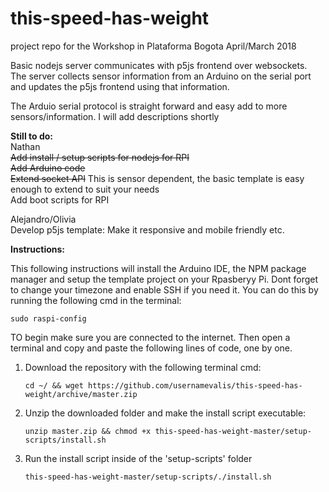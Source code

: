 # this-speed-has-weight
project repo for the Workshop in Plataforma Bogota April/March 2018
<br>

Basic nodejs server communicates with p5js frontend over websockets. <br>
The server collects sensor information from an Arduino on the serial port and updates the p5js frontend using that information.<br>

The Arduio serial protocol is straight forward and easy add to more sensors/information. I will add descriptions shortly<br>

<b>Still to do:</b><br>
Nathan<br>
~~Add install / setup scripts for nodejs for RPI<br>~~
~~Add Arduino code<br>~~
~~Extend socket API~~ This is sensor dependent, the basic template is easy enough to extend to suit your needs <br>
Add boot scripts for RPI<br>

Alejandro/Olivia<br>
Develop p5js template: Make it responsive and mobile friendly etc. <br>

<b>Instructions:</b>

This following instructions will install the Arduino IDE, the NPM package manager and setup the template project on your Rpasberyy Pi.
Dont forget to change your timezone and enable SSH if you need it. You can do this by running the following cmd in the terminal:

`sudo raspi-config`

TO begin make sure you are connected to the internet. Then open a terminal and copy and paste the following lines of code, one by one.

1. Download the repository with the following terminal cmd:

    `cd ~/ && wget https://github.com/usernamevalis/this-speed-has-weight/archive/master.zip`

2. Unzip the downloaded folder and make the install script executable:

    `unzip master.zip && chmod +x this-speed-has-weight-master/setup-scripts/install.sh`

3. Run the install script inside of the 'setup-scripts' folder

    `this-speed-has-weight-master/setup-scripts/./install.sh`
